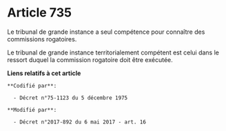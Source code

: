 # Article 735

Le tribunal de grande instance a seul compétence pour connaître des commissions rogatoires.

Le tribunal de grande instance territorialement compétent est celui dans le ressort duquel la commission rogatoire doit être
exécutée.

**Liens relatifs à cet article**

	**Codifié par**:

	  - Décret n°75-1123 du 5 décembre 1975

	**Modifié par**:

	  - Décret n°2017-892 du 6 mai 2017 - art. 16
